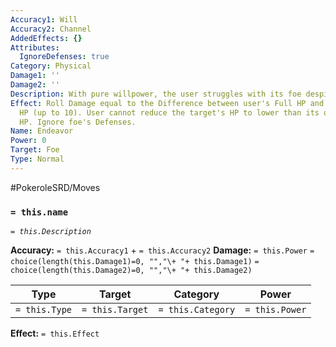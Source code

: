 ```yaml
---
Accuracy1: Will
Accuracy2: Channel
AddedEffects: {}
Attributes:
  IgnoreDefenses: true
Category: Physical
Damage1: ''
Damage2: ''
Description: With pure willpower, the user struggles with its foe despite the pain
Effect: Roll Damage equal to the Difference between user's Full HP and its Current
  HP (up to 10). User cannot reduce the target's HP to lower than its own remaining
  HP. Ignore foe's Defenses.
Name: Endeavor
Power: 0
Target: Foe
Type: Normal
---
```


#PokeroleSRD/Moves

### `= this.name`
*`= this.Description`*

**Accuracy:** `= this.Accuracy1` + `= this.Accuracy2`
**Damage:** `= this.Power` `= choice(length(this.Damage1)=0, "","\+ "+ this.Damage1)` `= choice(length(this.Damage2)=0, "","\+ "+ this.Damage2)`

| Type          | Target          | Category          | Power          |
| ------------- | --------------- | ----------------  | -------------- |
| `= this.Type` | `= this.Target` | `= this.Category` | `= this.Power` | 

**Effect:** `= this.Effect`